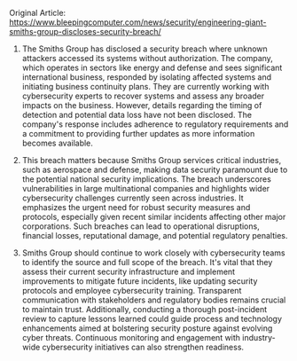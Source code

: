 Original Article: https://www.bleepingcomputer.com/news/security/engineering-giant-smiths-group-discloses-security-breach/

1) The Smiths Group has disclosed a security breach where unknown attackers accessed its systems without authorization. The company, which operates in sectors like energy and defense and sees significant international business, responded by isolating affected systems and initiating business continuity plans. They are currently working with cybersecurity experts to recover systems and assess any broader impacts on the business. However, details regarding the timing of detection and potential data loss have not been disclosed. The company's response includes adherence to regulatory requirements and a commitment to providing further updates as more information becomes available.

2) This breach matters because Smiths Group services critical industries, such as aerospace and defense, making data security paramount due to the potential national security implications. The breach underscores vulnerabilities in large multinational companies and highlights wider cybersecurity challenges currently seen across industries. It emphasizes the urgent need for robust security measures and protocols, especially given recent similar incidents affecting other major corporations. Such breaches can lead to operational disruptions, financial losses, reputational damage, and potential regulatory penalties.

3) Smiths Group should continue to work closely with cybersecurity teams to identify the source and full scope of the breach. It's vital that they assess their current security infrastructure and implement improvements to mitigate future incidents, like updating security protocols and employee cybersecurity training. Transparent communication with stakeholders and regulatory bodies remains crucial to maintain trust. Additionally, conducting a thorough post-incident review to capture lessons learned could guide process and technology enhancements aimed at bolstering security posture against evolving cyber threats. Continuous monitoring and engagement with industry-wide cybersecurity initiatives can also strengthen readiness.